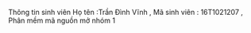 Thông tin sinh viên 
Họ tên :Trần Đình Vĩnh , Mã sinh viên : 16T1021207 , Phân mềm mã nguồn mở nhóm 1

